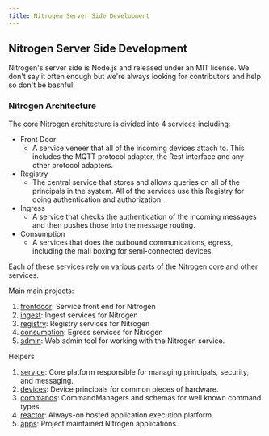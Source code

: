 ```yaml
--- 
title: Nitrogen Server Side Development
---
```


## Nitrogen Server Side Development

Nitrogen's server side is Node.js and released under an MIT license. We don't say it often enough but we're always looking for contributors and help so don't be bashful. 

### Nitrogen Architecture

The core Nitrogen architecture is divided into 4 services including: 

 - Front Door
 	- A service veneer that all of the incoming devices attach to. This includes the MQTT protocol adapter, the Rest interface and any other protocol adapters. 
 - Registry
 	- The central service that stores and allows queries on all of the principals in the system. All of the services use this Registry for doing authentication and authorization. 
 - Ingress
 	- A service that checks the authentication of the incoming messages and then pushes those into the message routing. 
 - Consumption
 	- A services that does the outbound communications, egress, including the mail boxing for semi-connected devices. 

Each of these services rely on various parts of the Nitrogen core and other services. 


Main main projects: 

1. [frontdoor](http://github.com/nitrogenjs/frontdoor): Service front end for Nitrogen
2. [ingest](http://github.com/nitrogenjs/ingest): Ingest services for Nitrogen
3. [registry](http://github.com/nitrogenjs/registry): Registry services for Nitrogen
4. [consumption](http://github.com/nitrogenjs/consumption): Egress services for Nitrogen
5. [admin](https://github.com/nitrogenjs/admin): Web admin tool for working with the Nitrogen service.

Helpers

1. [service](https://github.com/nitrogenjs/service): Core platform responsible for managing principals, security, and messaging.
2. [devices](https://github.com/nitrogenjs/devices): Device principals for common pieces of hardware.
3. [commands](https://github.com/nitrogenjs/commands): CommandManagers and schemas for well known command types.
4. [reactor](https://github.com/nitrogenjs/reactor): Always-on hosted application execution platform.
5. [apps](https://github.com/nitrogenjs/apps): Project maintained Nitrogen applications.
